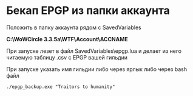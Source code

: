 # Бекап EPGP из папки аккаунта

Положить в папку аккаунта рядом с SavedVariables

**C:\WoWCircle 3.3.5a\WTF\Account\ACCNAME**

При запуске лезет в файл SavedVariables\epgp.lua и делает из него читаемую таблицу .csv с EPGP вашей гильдии

При запуске указать имя гильдии либо через ярлык либо через bash файл

```./epgp_backup.exe "Traitors to humanity" ```
